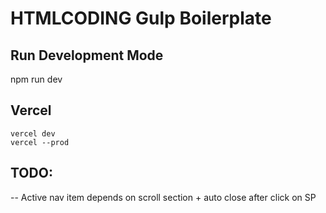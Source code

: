 # HTMLCODING Gulp Boilerplate

## Run Development Mode
npm run dev

## Vercel
```
vercel dev
vercel --prod
```

## TODO:
-- Active nav item depends on scroll section + auto close after click on SP
